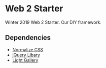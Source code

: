 # Web 2 Starter
Winter 2019 Web 2 Starter. Our DIY framework.

## Dependencies
* [Normalize CSS](https://necolas.github.io/normalize.css/)
* [jQuery Libary](https://jquery.com)
* [Light Gallery](http://sachinchoolur.github.io/lightGallery/)